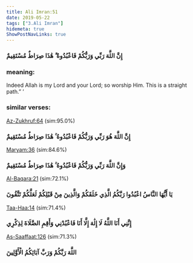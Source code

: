 ```yaml
---
title: Ali Imran:51
date: 2019-05-22
tags: ["3.Ali Imran"]
hidemeta: true 
ShowPostNavLinks: true 
---
```

### إِنَّ اللَّهَ رَبِّي وَرَبُّكُمْ فَاعْبُدُوهُ ۗ هَٰذَا صِرَاطٌ مُسْتَقِيمٌ
### meaning: 
Indeed Allah is my Lord and your Lord; so worship Him. This is a straight path.” ’
### similar verses: 

[Az-Zukhruf:64](/43/64) (sim:95.0%)

### إِنَّ اللَّهَ هُوَ رَبِّي وَرَبُّكُمْ فَاعْبُدُوهُ ۚ هَٰذَا صِرَاطٌ مُسْتَقِيمٌ

[Maryam:36](/19/36) (sim:84.6%)

### وَإِنَّ اللَّهَ رَبِّي وَرَبُّكُمْ فَاعْبُدُوهُ ۚ هَٰذَا صِرَاطٌ مُسْتَقِيمٌ

[Al-Baqara:21](/2/21) (sim:72.1%)

### يَا أَيُّهَا النَّاسُ اعْبُدُوا رَبَّكُمُ الَّذِي خَلَقَكُمْ وَالَّذِينَ مِنْ قَبْلِكُمْ لَعَلَّكُمْ تَتَّقُونَ

[Taa-Haa:14](/20/14) (sim:71.4%)

### إِنَّنِي أَنَا اللَّهُ لَا إِلَٰهَ إِلَّا أَنَا فَاعْبُدْنِي وَأَقِمِ الصَّلَاةَ لِذِكْرِي

[As-Saaffaat:126](/37/126) (sim:71.3%)

### اللَّهَ رَبَّكُمْ وَرَبَّ آبَائِكُمُ الْأَوَّلِينَ
